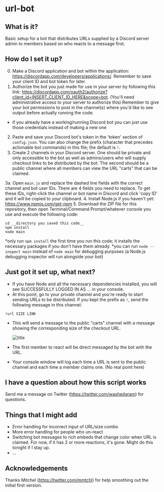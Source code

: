 # url-bot

## What is it?
Basic setup for a bot that distributes URLs supplied by a Discord server admin to members based on who reacts to a message first.

## How do I set it up?
0. Make a Discord application and bot within the application: https://discordapp.com/developers/applications/. Remember to save your client ID and bot token for later. 
1. Authorize the bot you just made for use in your server by following this link: https://discordapp.com/oauth2/authorize?client_id=INSERT_CLIENT_ID_HERE&scope=bot. (You'll need administrative access to your server to authorize this) Remember to give your bot permissions to post in the channel(s) where you'd like to see output before actually running the code.
* if you already have a working/running Discord bot you can just use those credentials instead of making a new one
2. Paste and save your Discord bot's token in the 'token' section of `config.json`. You can also change the prefix (character that precedes actionable bot commands) in this file; the default is `!`.
3. Create 2 channels in your Discord server. One should be private and only accessible to the bot as well as admins/users who will supply checkout links to be distributed by the bot. The second should be a public channel where all members can view the URL "carts" that can be claimed.

3a. Open `main.js` and replace the dashed line fields with the correct channel and bot user IDs. There are 4 fields you need to replace. To get these IDs, right-click the channel or bot name in Discord and click 'copy ID' and it will be copied to your clipboard.
4. Install Node.js if you haven't yet: https://www.npmjs.com/get-npm
5. Download the ZIP file for this repository, then open Terminal/Command Prompt/whatever console you use and execute the following code:
```
cd __directory you saved this code__
npm install 
node main
```
*only run `npm install` the first time you run this code; it installs the necessary packages if you don't have them already.
*you can run `node --inspect main` instead of `node main` for debugging purposes (a Node.js debugging inspector will run alongside your bot)

## Just got it set up, what next?
- If you have Node and all the necessary dependencies installed, you will see SUCCESSFULLY LOGGED IN AS ... in your console.
- At this point, go to your private channel and you're ready to start sending URLs to be distributed. If you kept the prefix as `!`, send the following message in this channel:
```
!url SIZE LINK
```
- This will send a message to the public "carts" channel with a message showing the corresponding size of the checkout URL.

  ![title](https://github.com/washedgram/url-bot/blob/master/example1.png)
  
- The first member to react will be direct messaged by the bot with the URL.
- Your console window will log each time a URL is sent to the public channel and each time a member claims one. (No real point here)

## I have a question about how this script works
Send me a message on Twitter (https://twitter.com/washedgram) for questions.

## Things that I might add
- Error handling for incorrect input of URL/size combo
- More error handling for people who un-react
- Switching bot messages to rich embeds that change color when URL is claimed. For now, if it has 2 or more reactions, it's gone. Might do this tonight if I stay up.
- ...

## Acknowledgements
Thanks Mitchel (https://twitter.com/mmtchl) for help smoothing out the initial first version.

